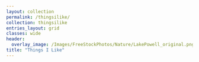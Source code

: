 ```yaml
---
layout: collection
permalink: /thingsilike/
collection: thingsilike
entries_layout: grid
classes: wide
header:
  overlay_image: /Images/FreeStockPhotos/Nature/LakePowell_original.png
title: "Things I Like"
---
```

